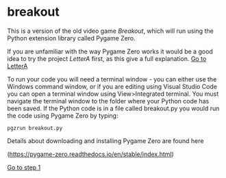 # breakout

This is a version of the old video game *Breakout*, which will run using the Python extension library called Pygame Zero.

If you are unfamiliar with the way Pygame Zero works it would be a good idea to try the project *LetterA* first, as this give a full explanation. [Go to LetterA](https://github.com/WokLibCodeClub/LetterA)

To run your code you will need a terminal window - you can either use the Windows command window, or if you are editing using Visual Studio Code you can open a terminal window using View>Integrated terminal. You must navigate the terminal window to the folder where your Python code has been saved. If the Python code is in a file called breakout.py you would run the code using Pygame Zero by typing:
```
pgzrun breakout.py
```

Details about downloading and installing Pygame Zero are found here

(https://pygame-zero.readthedocs.io/en/stable/index.html)


[Go to step 1](step01-screen_and_ball)
